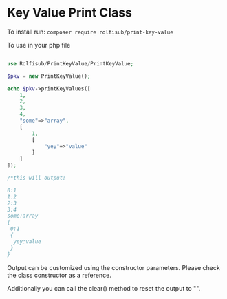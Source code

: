 Key Value Print Class
=========================

To install run: ```composer require rolfisub/print-key-value```

To use in your php file
```php

use Rolfisub/PrintKeyValue/PrintKeyValue;

$pkv = new PrintKeyValue();

echo $pkv->printKeyValues([
    1,
    2,
    3,
    4,
    "some"=>"array",
    [
        1,
        [
            "yey"=>"value"
        ]
    ]
]);

/*this will output:

0:1
1:2
2:3
3:4
some:array
{
 0:1
 {
  yey:value
 }
}

```

Output can be customized using the constructor parameters. Please check the class constructor as a reference.

Additionally you can call the clear() method to reset the output to "".
